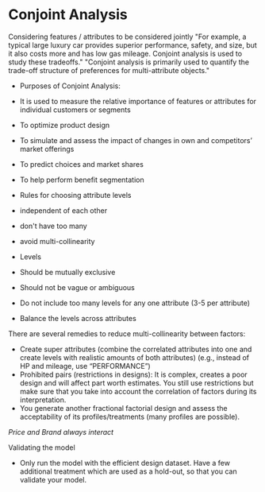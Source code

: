 # Conjoint Analysis
Considering features / attributes to be considered jointly
"For example, a typical large luxury car provides superior performance, safety, and size, but it also costs more and has low gas mileage. Conjoint analysis is used to study these tradeoffs."
"Conjoint analysis is primarily used to quantify the trade-off structure of preferences for multi-attribute objects."

- Purposes of Conjoint Analysis:
 - It is used to measure the relative importance of features or attributes for individual customers or segments
 - To optimize product design
 - To simulate and assess the impact of changes in own and competitors’ market offerings 
 - To predict choices and market shares 
 - To help perform benefit segmentation 

- Rules for choosing attribute levels
 - independent of each other
 - don't have too many
 - avoid multi-collinearity
- Levels
 - Should be mutually exclusive
 - Should not be vague or ambiguous
 - Do not include too many levels for any one attribute (3-5 per attribute)
 - Balance the levels across attributes

There are several remedies to reduce multi-collinearity between factors: 
 - Create super attributes (combine the correlated attributes into one and create levels with realistic amounts of both attributes) (e.g., instead of HP and mileage, use “PERFORMANCE”) 
 - Prohibited pairs (restrictions in designs): It is complex, creates a poor design and will affect part worth estimates. You still use restrictions but make sure that you take into account the correlation of factors during its interpretation. 
 - You generate another fractional factorial design and assess the acceptability of its profiles/treatments (many profiles are possible). 

*Price and Brand always interact*

Validating the model
- Only run the model with the efficient design dataset. Have a few additional treatment which are used as a hold-out, so that you can validate your model.
